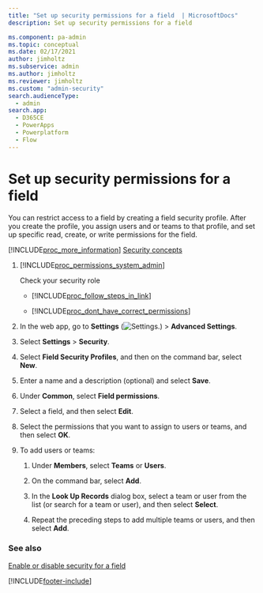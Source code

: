 ```yaml
---
title: "Set up security permissions for a field  | MicrosoftDocs"
description: Set up security permissions for a field

ms.component: pa-admin
ms.topic: conceptual
ms.date: 02/17/2021
author: jimholtz
ms.subservice: admin
ms.author: jimholtz
ms.reviewer: jimholtz
ms.custom: "admin-security"
search.audienceType: 
  - admin
search.app:
  - D365CE
  - PowerApps
  - Powerplatform
  - Flow
---
```

# Set up security permissions for a field 

<!-- legacy procedure -->

You can restrict access to a field by creating a field security profile. After you create the profile, you assign users and or teams to that profile, and set up specific read, create, or write permissions for the field.  
  
 [!INCLUDE[proc_more_information](../includes/proc-more-information.md)] [Security concepts](wp-security-cds.md)  
  
1. [!INCLUDE[proc_permissions_system_admin](../includes/proc-permissions-system-admin.md)]  
  
    Check your security role  
  
   - [!INCLUDE[proc_follow_steps_in_link](../includes/proc-follow-steps-in-link.md)]  
  
   - [!INCLUDE[proc_dont_have_correct_permissions](../includes/proc-dont-have-correct-permissions.md)]  
  
2. In the web app, go to **Settings** (![Settings.](media/settings-gear-icon.png "Settings")) > **Advanced Settings**.

3. Select **Settings** > **Security**.
  
4. Select **Field Security Profiles**, and then on the command bar, select **New**.  
  
5. Enter a name and a description (optional) and select **Save**.  
  
6. Under **Common**, select **Field permissions**.  
  
7. Select a field, and then select **Edit**.  
  
8. Select the permissions that you want to assign to users or teams, and then select **OK**.  
  
9. To add users or teams:  
  
   1.  Under **Members**, select **Teams** or **Users**.  
  
   2.  On the command bar, select **Add**.  
  
   3.  In the **Look Up Records** dialog box, select a team or user from the list (or search for a team or user), and then select **Select**.  
  
   4.  Repeat the preceding steps to add multiple teams or users, and then select **Add**.  
  
### See also  
 [Enable or disable security for a field](../admin/enable-disable-security-field.md)


[!INCLUDE[footer-include](../includes/footer-banner.md)]